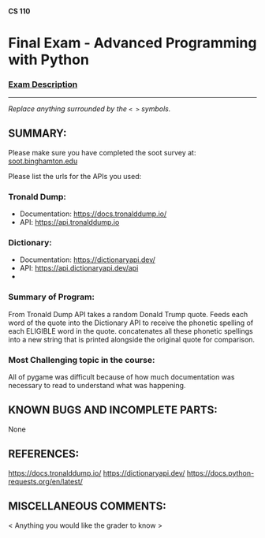 #### CS 110
# Final Exam - Advanced Programming with Python

### [Exam Description](https://docs.google.com/document/d/1FI-WV95nSTK1JMg5j5sKhxcbl46DPVPkBrxC3FMo45g/edit?usp=sharing)

***

_Replace anything surrounded by the `< >` symbols._

## SUMMARY:
Please make sure you have completed the soot survey at:
    [soot.binghamton.edu](https://soot.binghamton.edu)

Please list the urls for the APIs you used:
### Tronald Dump: 
* Documentation: https://docs.tronalddump.io/
* API: https://api.tronalddump.io
  
### Dictionary: 
* Documentation: https://dictionaryapi.dev/
* API: https://api.dictionaryapi.dev/api
* 
### Summary of Program:
From Tronald Dump API takes a random Donald Trump quote. Feeds each word of the quote into the Dictionary API to receive the phonetic spelling of each ELIGIBLE word in the quote. concatenates all these phonetic spellings into a new string that is printed alongside the original quote for comparison. 

### Most Challenging topic in the course:
All of pygame was difficult because of how much documentation was necessary to read to understand what was happening.

## KNOWN BUGS AND INCOMPLETE PARTS:
 None

## REFERENCES:
 https://docs.tronalddump.io/
 https://dictionaryapi.dev/
 https://docs.python-requests.org/en/latest/

## MISCELLANEOUS COMMENTS:
 < Anything you would like the grader to know >

